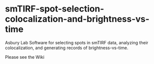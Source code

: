 # smTIRF-spot-selection-colocalization-and-brightness-vs-time
Asbury Lab Software for selecting spots in smTIRF data, analyzing their colocalization, and generating records of brightness-vs-time.

Please see the Wiki 
